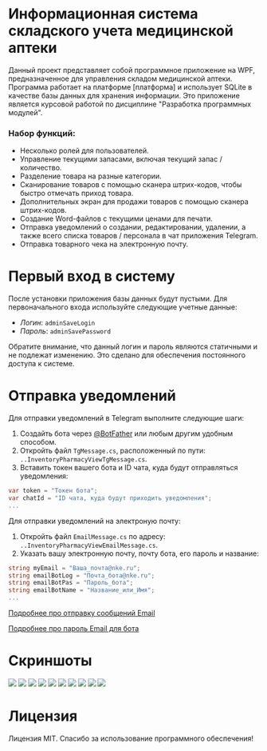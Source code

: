 # Информационная система складского учета медицинской аптеки

Данный проект представляет собой программное приложение на WPF, предназначенное для управления складом медицинской аптеки. Программа работает на платформе [платформа] и использует SQLite в качестве базы данных для хранения информации. Это приложение является курсовой работой по дисциплине "Разработка программных модулей".

### Набор функций:
- Несколько ролей для пользователей.
- Управление текущими запасами, включая текущий запас / количество.
- Разделение товара на разные категории.
- Сканирование товаров с помощью сканера штрих-кодов, чтобы быстро отмечать приход товара.
- Дополнительных экран для продажи товаров с помощью сканера штрих-кодов.
- Создание Word-файлов с текущими ценами для печати.
- Отправка уведомлений о создании, редактировании, удалении, а также всего списка товаров / персонала в чат приложения Telegram.
- Отправка товарного чека на электронную почту.


# Первый вход в систему

После установки приложения базы данных будут пустыми. Для первоначального входа используйте следующие учетные данные:
- *Логин*: `adminSaveLogin`
- *Пароль*: `adminSavePassword`

Обратите внимание, что данный логин и пароль являются статичными и не подлежат изменению. Это сделано для обеспечения постоянного доступа к системе.

# Отправка уведомлений

Для отправки уведомлений в Telegram выполните следующие шаги:

1. Создайть бота через [@BotFather](https://t.me/botfather) или любым другим удобным способом.
2. Откройть файл `TgMessage.cs`, расположенный по пути: `..InventoryPharmacyViewTgMessage.cs`.
3. Вставить токен вашего бота и ID чата, куда будут отправляться уведомления:
```C#
var token = "Токен бота";
var chatId = "ID чата, куда будут приходить уведомления";
...
```

Для отправки уведомлений на электроную почту:
1. Откройть файл `EmailMessage.cs` по адресу: `..InventoryPharmacyViewEmailMessage.cs`.
2. Указать вашу электронную почту, почту бота, его пароль и название:
``` C#
string myEmail = "Ваша_почта@nke.ru";
string emailBotLog = "Почта_бота@nke.ru";
string emailBotPas = "Пароль_бота";
string emailBotName = "Название_или_Имя";
...
```
[Подробнее про отправку сообщений Email](https://www.youtube.com/watch?v=pN66IETYU8k&t=130s)

[Подробнее про пароль Email для бота](https://www.youtube.com/watch?v=BFTCVC33qhQ&t=374s)

# Скриншоты
![](Screenshots/Screenshot_1.png)
![](Screenshots/Screenshot_2.png)
![](Screenshots/Screenshot_3.png)
![](Screenshots/Screenshot_4.png)
![](Screenshots/Screenshot_5.png)
![](Screenshots/Screenshot_6.png)
![](Screenshots/Screenshot_7.png)
![](Screenshots/Screenshot_8.png)
![](Screenshots/Screenshot_9.png)
![](Screenshots/Screenshot_10.png)

# Лицензия
Лицензия MIT. Спасибо за использование программного обеспечения!
